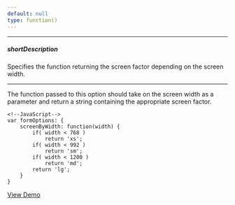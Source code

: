 ```yaml
---
default: null
type: function()
---
```

---
##### shortDescription
Specifies the function returning the screen factor depending on the screen width.

---
The function passed to this option should take on the screen width as a parameter and return a string containing the appropriate screen factor.

    <!--JavaScript-->
    var formOptions: {
        screenByWidth: function(width) {
            if( width < 768 )
                return 'xs';
            if( width < 992 )
                return 'sm';
            if( width < 1200 )
                return 'md';
            return 'lg';
        }
    }

<a href="https://js.devexpress.com/Demos/WidgetsGallery/Demo/Form/ColumnsAdaptability/jQuery/Light/" class="button orange small fix-width-155" style="margin-right: 20px;" target="_blank">View Demo</a>